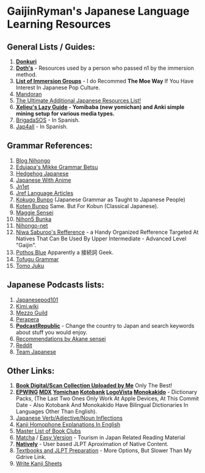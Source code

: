 # GaijinRyman's Japanese Language Learning Resources

## General Lists / Guides:

1. **[Donkuri](https://donkuri.github.io/learn-japanese/)**
2. **[Doth's](https://docs.google.com/document/d/1dERLxWqOOmbL0jq9KrPP0IFYTKRt3AlDEqrLtZytfKQ/)** - Resources used by a person who passed n1 by the immersion method.
3. **[List of Immersion Groups](https://docs.google.com/document/d/1EyIKdsFgsakIh568loSanprRbgzZeAiRTNVkDWoY5RI)** - I do Recommed **The Moe Way** If You Have Interest In Japanese Pop Culture.
4. [Mandoran](http://www.mandoran.com/japanese.html)
5. [The Ultimate Additional Japanese Resources List!](https://community.wanikani.com/t/the-ultimate-additional-japanese-resources-list/16859)
6. **[Xelieu's Lazy Guide](https://xelieu.github.io/jp-lazy-guide/) - Yomibaba (new yomichan) and Anki simple mining setup for various media types.**
7. [BrigadaSOS](https://brigadasos.xyz/) - In Spanish.
8. [Jap4all](https://www.sites.google.com/view/jap4all) - In Spanish.

## Grammar References:

1. [Blog Nihongo](https://blognihongo.com/category-list/)
2. [Edujapa's Mikke Grammar Betsu](https://edujapa.com/mikke/grammarbetsu)
3. [Hedgehog Japanese](https://hedgehog-japanese.com/)
4. [Japanese With Anime](https://www.japanesewithanime.com/)
5. [Jn1et](https://jn1et.com/jlpt/)
6. [Jref Language Articles](https://jref.com/articles/categories/language.4/)
7. [Kokugo Bunpo](https://www.kokugobunpou.com/) (Japanese Grammar as Taught to Japanese People)
8. [Koten Bunpo](https://www.kotenbunpou.com/) Same. But For Kobun (Classical Japanese).
9. [Maggie Sensei](https://maggiesensei.com/)
10. [Nihon5 Bunka](https://nihon5-bunka.net/)
11. [Nihongo-net](https://nihongo-net.com/)
12. [Niwa Saburoo's Refference](https://niwasaburoo.amebaownd.com/posts/5998087) - a Handy Organized Refference Targeted At Natives That Can Be Used By Upper Intermediate - Advanced Level "Gaijin".
13. [Pothos Blue](https://pothos.blue/html/20140424h.htm) Apparently a 接続詞 Geek.
14. [Tofugu Grammar](https://www.tofugu.com/japanese-grammar/)
16. [Tomo Juku](https://www.tomojuku.com/blog/sitemaps/)

## Japanese Podcasts lists:

1. [Japanesepod101](https://www.japanesepod101.com/blog/2022/02/17/japanese-podcasts/)
2. [Kimi.wiki](https://kimi.wiki/japanese/podcasts)
3. [Mezzo Guild](https://www.mezzoguild.com/japanese-podcasts/)
4. [Perapera](https://www.perapera.org/best-podcasts-learning-japanese)
5. **[PodcastRepublic](https://www.podcastrepublic.net/)** - Change the country to Japan and search keywords about stuff you would enjoy.
6. [Recommendations by Akane sensei](https://www.youtube.com/watch?v=Pcq23OG_jks)
7. [Reddit](https://www.reddit.com/r/LearnJapanese/comments/n1rocl/a_big_list_of_japanese_podcasts_from_beginners_to/)
8. [Team Japanese](https://teamjapanese.com/japanese-podcasts/)

## Other Links:

1. **[Book Digital/Scan Collection Uploaded by Me](https://drive.google.com/file/d/1w2eid_-cI2PXo1ZcOUahbEeA65hnnxgI/view?usp=sharing)** Only The Best!
2. **[EPWING](https://nyaa.si/view/1577255) [MDX](https://nyaa.si/view/1634529) [Yomichan](https://github.com/MarvNC/yomichan-dictionaries) [Kotobank](https://kotobank.jp/) [LogoVista](https://nyaa.si/view/1668839) [Monokakido](https://nyaa.si/view/1667505)** - Dictionary Packs, (The Last Two Ones Only Work At Apple Devices, At This Commit Date - Also Kotobank And Monokakido Have Bilingual Dictionaries In Languages Other Than English).
5. [Japanese Verb/Adjective/Noun Inflections](https://hayashibe.jp/tr/juman/dictionary/cform)
6. [Kanji Homophone Explanations In English](https://www.bretmayer.com/ijidokun.html)
7. [Master List of Book Clubs](https://community.wanikani.com/t/master-list-of-book-clubs/35283)
8. [Matcha](https://matcha-jp.com/) / [Easy Version](https://matcha-jp.com/easy) - Tourism in Japan Related Reading Material
9. **[Natively](https://learnnatively.com/)** - User based JLPT Aproximation of Native Content.
10. [Textbooks and JLPT Preparation](https://nitroflare.com/folder/949760/L045paG9uZ28) - More Options, But Slower Than My Gdrive Link.
11. [Write Kanji Sheets](https://kanji.sh/write)
